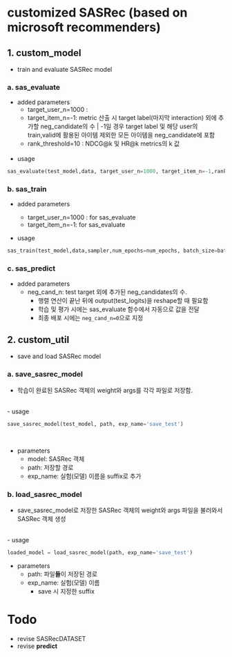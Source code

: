 # customized **SASRec** (based on microsoft recommenders)

## 1. custom_model
- train and evaluate SASRec model
### a. sas_evaluate

- added parameters
  - target_user_n=1000 : 
  - target_item_n=-1: metric 산출 시 target label(마지막 interaction) 외에 추가할 neg_candidate의 수 | -1일 경우 target label 및 해당 user의 train,valid에 활용된 아이템 제외한 모든 아이템을 neg_candidate에 포함
  - rank_threshold=10 : NDCG@k 및 HR@k metrics의 k 값
  </br>
- usage

```python
sas_evaluate(test_model,data, target_user_n=1000, target_item_n=-1,rank_threshold=5)
```
### b. sas_train
- added parameters
  - target_user_n=1000 : for sas_evaluate
  - target_item_n=-1: for sas_evaluate
    </br>
  
- usage

```python
sas_train(test_model,data,sampler,num_epochs=num_epochs, batch_size=batch_size, learning_rate=lr, val_epoch=5, target_user_n=10000, target_item_n=-1)
```
### c. sas_predict
- added parameters
  - neg_cand_n: test target 외에 추가된 neg_candidates의 수.
    -  행렬 연산이 끝난 뒤에 output(test_logits)을 reshape할 때 필요함
    - 학습 및 평가 시에는 sas_evaluate 함수에서 자동으로 값을 전달
    - 최종 배포 시에는 ```neg_cand_n=0```으로 지정

## 2. custom_util
- save and load SASRec model
### a. save_sasrec_model
- 학습이 완료된 SASRec 객체의 weight와 args를 각각 파일로 저장함.
</br>
- usage

```python
save_sasrec_model(test_model, path, exp_name='save_test')
```
  </br>

- parameters
  - model: SASRec 객체
  - path: 저장할 경로
  - exp_name: 실험(모델) 이름을 suffix로 추가

### b. load_sasrec_model
- save_sasrec_model로 저장한 SASRec 객체의 weight와 args 파일을 불러와서 SASRec 객체 생성
</br>
- usage

```python
loaded_model = load_sasrec_model(path, exp_name='save_test')
```

- parameters
  - path: 파일**들**이 저장된 경로
  - exp_name: 실험(모델) 이름
    - save 시 지정한 suffix


# Todo
- revise SASRecDATASET
- revise **predict**